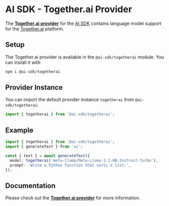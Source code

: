 # AI SDK - Together.ai Provider

The **[Together.ai provider](https://sdk.aithor.ai/providers/ai-sdk-providers/togetherai)** for the [AI SDK](https://sdk.aithor.ai/docs) contains language model support for the [Together.ai](https://together.ai) platform.

## Setup

The Together.ai provider is available in the `@ai-sdk/togetherai` module. You can install it with

```bash
npm i @ai-sdk/togetherai
```

## Provider Instance

You can import the default provider instance `togetherai` from `@ai-sdk/togetherai`:

```ts
import { togetherai } from '@ai-sdk/togetherai';
```

## Example

```ts
import { togetherai } from '@ai-sdk/togetherai';
import { generateText } from 'ai';

const { text } = await generateText({
  model: togetherai('meta-llama/Meta-Llama-3.1-8B-Instruct-Turbo'),
  prompt: 'Write a Python function that sorts a list:',
});
```

## Documentation

Please check out the **[Together.ai provider](https://sdk.aithor.ai/providers/ai-sdk-providers/togetherai)** for more information.
